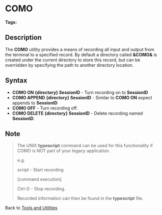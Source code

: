 # COMO

<PageHeader />

**Tags:**
<badge text='record i/o' vertical='middle' />

## Description

The **COMO** utility provides a means of recording all input and output from the terminal to a specified record. By default a directory called **&COMO&** is created under the current directory to store this record, but can be overridden by specifying the path to another directory location.

## Syntax

- **COMO ON {directory} SessionID**     - Turn recording on to **SessionID**
- **COMO APPEND {directory} SessionID** - Similar to **COMO ON** expect appends to **SessionID**
- **COMO OFF**                          - Turn recording off.
- **COMO DELETE {directory} SessionID** - Delete recording named **SessionID**.

## Note

> The UNIX **typescript** command can be used for this functionality if COMO is NOT part of your legacy application.
>
> e.g.
>
> script - Start recording
>
> [command execution]
>
> Ctrl-D - Stop recording.
>
> Recorded information can then be found in the **typescript** file.

Back to [Tools and Utilities](./../README.md)

<PageFooter />
